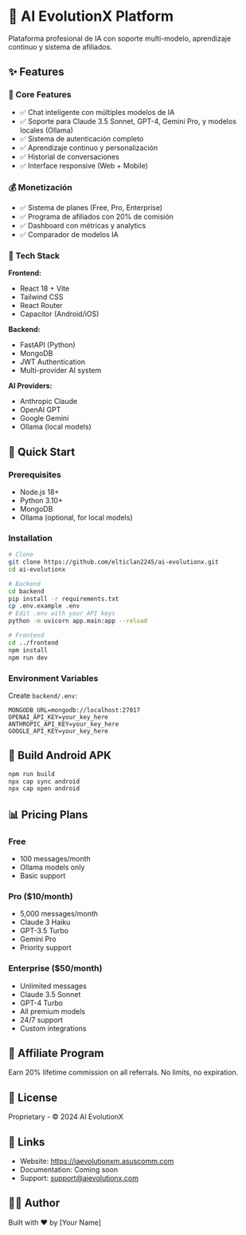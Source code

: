 # 🤖 AI EvolutionX Platform

Plataforma profesional de IA con soporte multi-modelo, aprendizaje continuo y sistema de afiliados.

## ✨ Features

### 🎯 Core Features
- ✅ Chat inteligente con múltiples modelos de IA
- ✅ Soporte para Claude 3.5 Sonnet, GPT-4, Gemini Pro, y modelos locales (Ollama)
- ✅ Sistema de autenticación completo
- ✅ Aprendizaje continuo y personalización
- ✅ Historial de conversaciones
- ✅ Interface responsive (Web + Mobile)

### 💰 Monetización
- ✅ Sistema de planes (Free, Pro, Enterprise)
- ✅ Programa de afiliados con 20% de comisión
- ✅ Dashboard con métricas y analytics
- ✅ Comparador de modelos IA

### 🔧 Tech Stack

**Frontend:**
- React 18 + Vite
- Tailwind CSS
- React Router
- Capacitor (Android/iOS)

**Backend:**
- FastAPI (Python)
- MongoDB
- JWT Authentication
- Multi-provider AI system

**AI Providers:**
- Anthropic Claude
- OpenAI GPT
- Google Gemini
- Ollama (local models)

## 🚀 Quick Start

### Prerequisites
- Node.js 18+
- Python 3.10+
- MongoDB
- Ollama (optional, for local models)

### Installation
```bash
# Clone
git clone https://github.com/elticlan2245/ai-evolutionx.git
cd ai-evolutionx

# Backend
cd backend
pip install -r requirements.txt
cp .env.example .env
# Edit .env with your API keys
python -m uvicorn app.main:app --reload

# Frontend
cd ../frontend
npm install
npm run dev
```

### Environment Variables

Create `backend/.env`:
```env
MONGODB_URL=mongodb://localhost:27017
OPENAI_API_KEY=your_key_here
ANTHROPIC_API_KEY=your_key_here
GOOGLE_API_KEY=your_key_here
```

## 📱 Build Android APK
```bash
npm run build
npx cap sync android
npx cap open android
```

## 📊 Pricing Plans

### Free
- 100 messages/month
- Ollama models only
- Basic support

### Pro ($10/month)
- 5,000 messages/month
- Claude 3 Haiku
- GPT-3.5 Turbo
- Gemini Pro
- Priority support

### Enterprise ($50/month)
- Unlimited messages
- Claude 3.5 Sonnet
- GPT-4 Turbo
- All premium models
- 24/7 support
- Custom integrations

## 🤝 Affiliate Program

Earn 20% lifetime commission on all referrals. No limits, no expiration.

## 📄 License

Proprietary - © 2024 AI EvolutionX

## 🔗 Links

- Website: https://iaevolutionxm.asuscomm.com
- Documentation: Coming soon
- Support: support@aievolutionx.com

## 👨‍💻 Author

Built with ❤️ by [Your Name]

